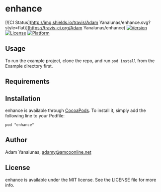 # enhance

[![CI Status](http://img.shields.io/travis/Adam Yanalunas/enhance.svg?style=flat)](https://travis-ci.org/Adam Yanalunas/enhance)
[![Version](https://img.shields.io/cocoapods/v/enhance.svg?style=flat)](http://cocoadocs.org/docsets/enhance)
[![License](https://img.shields.io/cocoapods/l/enhance.svg?style=flat)](http://cocoadocs.org/docsets/enhance)
[![Platform](https://img.shields.io/cocoapods/p/enhance.svg?style=flat)](http://cocoadocs.org/docsets/enhance)

## Usage

To run the example project, clone the repo, and run `pod install` from the Example directory first.

## Requirements

## Installation

enhance is available through [CocoaPods](http://cocoapods.org). To install
it, simply add the following line to your Podfile:

    pod "enhance"

## Author

Adam Yanalunas, adamy@amcoonline.net

## License

enhance is available under the MIT license. See the LICENSE file for more info.

